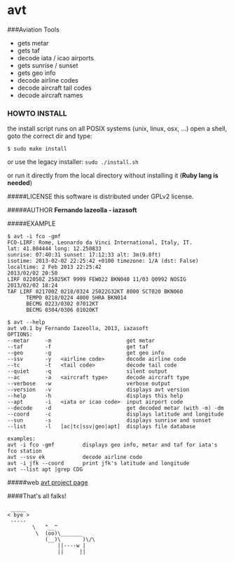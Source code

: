 avt
===

###Aviation Tools

* gets metar
* gets taf
* decode iata / icao airports
* gets sunrise / sunset
* gets geo info 
* decode airline codes
* decode aircraft tail codes
* decode aircraft names

### HOWTO INSTALL
the install script runs on all POSIX systems (unix, linux, osx, ...)
open a shell, goto the correct dir and type:

```
$ sudo make install
```

or use the legacy installer: `sudo ./install.sh`

or run it directly from the local directory without installing it (**Ruby lang is needed**)

#####LICENSE
this software is distributed under GPLv2 license.

#####AUTHOR
**Fernando Iazeolla - iazasoft**

#####EXAMPLE

```
$ avt -i fco -gmf
FCO-LIRF: Rome, Leonardo da Vinci International, Italy, IT.
lat: 41.804444 long: 12.250833
sunrise: 07:40:31 sunset: 17:12:33 alt: 3m(9.8ft)
isotime: 2013-02-02 22:25:42 +0100 timezone: 1/A (dst: False)
localtime: 2 Feb 2013 22:25:42
2013/02/02 20:50
LIRF 022050Z 25025KT 9999 FEW022 BKN040 11/03 Q0992 NOSIG
2013/02/02 18:24
TAF LIRF 021700Z 0218/0324 25022G32KT 8000 SCT020 BKN060 
      TEMPO 0218/0224 4000 SHRA BKN014 
      BECMG 0223/0302 07012KT 
      BECMG 0304/0306 01020KT

```

```
$ avt --help
avt v0.1 by Fernando Iazeolla, 2013, iazasoft
OPTIONS:
--metar     -m                        get metar
--taf       -f                        get taf
--geo       -g                        get geo info
--ssv       -y   <airline code>       decode airline code
--tc        -t   <tail code>          decode tail code
--quiet     -q                        silent output
--ac        -a   <aircraft type>      decode aircraft type
--verbose   -w                        verbose output
--version   -v                        displays avt version
--help      -h                        displays this help
--apt       -i   <iata or icao code>  input airport code
--decode    -d                        get decoded metar (with -m) -dm
--coord     -c                        displays latitude and longitude
--sun       -s                        displays sunrise and sunset
--list      -l   [ac|tc|ssv|geo|apt]  displays file database
  
examples: 
avt -i fco -gmf         displays geo info, metar and taf for iata's fco station
avt --ssv ek            decode airline code
avt -i jfk --coord      print jfk's latitude and longitude
avt --list apt |grep CDG
```

#####web
[avt project page](http://github.com/elboza/avt)

####That's all falks!

```
 _____
< bye >
 -----
        \   ^__^
         \  (oo)\_______
            (__)\       )\/\
                ||----w |
                ||     ||
```
